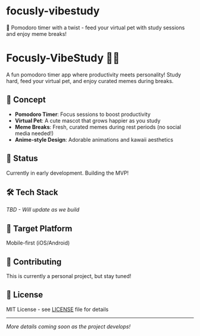 # focusly-vibestudy
🍅 Pomodoro timer with a twist - feed your virtual pet with study sessions and enjoy meme breaks!


# Focusly-VibeStudy 🍅✨

A fun pomodoro timer app where productivity meets personality! Study hard, feed your virtual pet, and enjoy curated memes during breaks.

## 🎯 Concept

- **Pomodoro Timer**: Focus sessions to boost productivity
- **Virtual Pet**: A cute mascot that grows happier as you study
- **Meme Breaks**: Fresh, curated memes during rest periods (no social media needed!)
- **Anime-style Design**: Adorable animations and kawaii aesthetics

## 🚧 Status

Currently in early development. Building the MVP!

## 🛠️ Tech Stack

*TBD - Will update as we build*

## 📱 Target Platform

Mobile-first (iOS/Android)

## 🤝 Contributing

This is currently a personal project, but stay tuned!

## 📄 License

MIT License - see [LICENSE](LICENSE) file for details

---

*More details coming soon as the project develops!*
